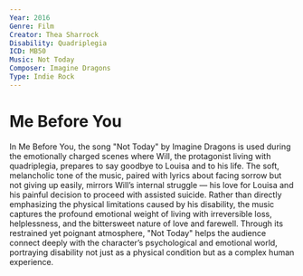 ```yaml
---
Year: 2016
Genre: Film
Creator: Thea Sharrock
Disability: Quadriplegia
ICD: MB50
Music: Not Today
Composer: Imagine Dragons
Type: Indie Rock
---
```


# Me Before You

In Me Before You, the song "Not Today" by Imagine Dragons is used during the emotionally charged scenes where Will, the protagonist living with quadriplegia, prepares to say goodbye to Louisa and to his life. The soft, melancholic tone of the music, paired with lyrics about facing sorrow but not giving up easily, mirrors Will’s internal struggle — his love for Louisa and his painful decision to proceed with assisted suicide. Rather than directly emphasizing the physical limitations caused by his disability, the music captures the profound emotional weight of living with irreversible loss, helplessness, and the bittersweet nature of love and farewell. Through its restrained yet poignant atmosphere, "Not Today" helps the audience connect deeply with the character’s psychological and emotional world, portraying disability not just as a physical condition but as a complex human experience.
